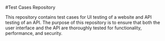 #Test Cases Repository

This repository contains test cases for UI testing of a website and API testing of an API. The purpose of this repository is to ensure that both the user interface and the API are thoroughly tested for functionality, performance, and security.
